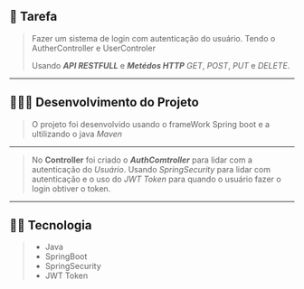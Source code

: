 ## 📌 Tarefa

> Fazer um sistema de login com autenticação do usuário. Tendo o AutherController e UserControler 
>
> Usando <strong><em>API RESTFULL</em></strong> e <strong><em>Metédos HTTP</em></strong> <em>GET</em>, <em>POST</em>, 
<em>PUT</em> e <em>DELETE</em>.
---

## 🧑🏽‍💻 Desenvolvimento do Projeto
> O projeto foi desenvolvido usando o frameWork Spring boot e a ultilizando o java <em>Maven</em>
---
> No <strong>Controller</strong>
foi criado o <strong><em>AuthComtroller</em></strong> para lidar com a   autenticação do <em>Usuário</em>.
Usando <em>SpringSecurity</em> para lidar com autenticação e o uso do <em>JWT Token
</em> para quando o usuário fazer o login
obtiver o token. 
---
## 👨‍💻 Tecnologia 
> <ul>
>    <li>Java</li>
>    <li>SpringBoot</li>
>    <li>SpringSecurity</li>  
>    <li>JWT Token</li>
> </ul>

